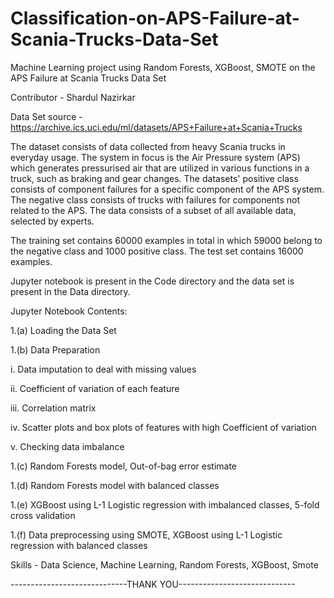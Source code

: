 # Classification-on-APS-Failure-at-Scania-Trucks-Data-Set
Machine Learning project using Random Forests, XGBoost, SMOTE on the APS Failure at Scania Trucks Data Set


Contributor - Shardul Nazirkar

Data Set source - https://archive.ics.uci.edu/ml/datasets/APS+Failure+at+Scania+Trucks

The dataset consists of data collected from heavy Scania
trucks in everyday usage. The system in focus is the
Air Pressure system (APS) which generates pressurised
air that are utilized in various functions in a truck,
such as braking and gear changes. The datasets'
positive class consists of component failures
for a specific component of the APS system.
The negative class consists of trucks with failures
for components not related to the APS. The data consists
of a subset of all available data, selected by experts.

The training set contains 60000 examples in total in which
59000 belong to the negative class and 1000 positive class.
The test set contains 16000 examples.

Jupyter notebook is present in the Code directory and the data set is present in the Data directory.

Jupyter Notebook Contents:

1.(a) Loading the Data Set


1.(b) Data Preparation

  i.   Data imputation to deal with missing values
  
  ii.  Coefficient of variation of each feature
  
  iii. Correlation matrix
  
  iv.  Scatter plots and box plots of features with high Coefficient of variation
  
  v.   Checking data imbalance
  
  
1.(c) Random Forests model, Out-of-bag error estimate


1.(d) Random Forests model with balanced classes


1.(e) XGBoost using L-1 Logistic regression with imbalanced classes, 5-fold cross validation


1.(f) Data preprocessing using SMOTE, XGBoost using L-1 Logistic regression with balanced classes


Skills - Data Science, Machine Learning, Random Forests, XGBoost, Smote

-----------------------------THANK YOU-----------------------------
